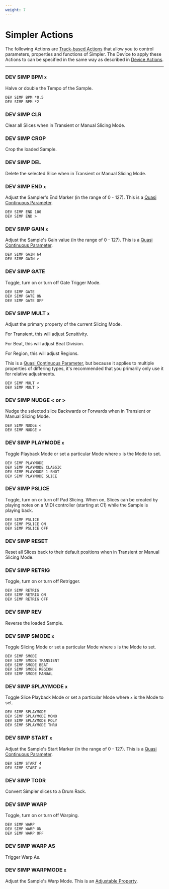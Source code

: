 ```yaml
---
weight: 7
---
```


# Simpler Actions

The following Actions are [Track-based Actions](/manual/general-action-information/#track-based-actions) that allow you to control parameters, properties and functions of Simpler. The Device to apply these Actions to can be specified in the same way as described in [Device Actions](/action-reference/device-actions).

---

### DEV SIMP BPM `x`

Halve or double the Tempo of the Sample. 

```
DEV SIMP BPM *0.5
DEV SIMP BPM *2
```

### DEV SIMP CLR

Clear all Slices when in Transient or Manual Slicing Mode.

### DEV SIMP CROP

Crop the loaded Sample.

### DEV SIMP DEL

Delete the selected Slice when in Transient or Manual Slicing Mode.

### DEV SIMP END `x`

Adjust the Sampler's End Marker (in the range of 0 - 127). This is a [Quasi Continuous Parameter](/manual/general-action-information/#quasi-continuous-parameters).

```
DEV SIMP END 100
DEV SIMP END >
```

### DEV SIMP GAIN `x`

Adjust the Sample's Gain value (in the range of 0 - 127). This is a [Quasi Continuous Parameter](/manual/general-action-information/#quasi-continuous-parameters).

```
DEV SIMP GAIN 64
DEV SIMP GAIN >
```

### DEV SIMP GATE

Toggle, turn on or turn off Gate Trigger Mode.

```
DEV SIMP GATE
DEV SIMP GATE ON
DEV SIMP GATE OFF
```

### DEV SIMP MULT `x`

Adjust the primary property of the current Slicing Mode.

For Transient, this will adjust Sensitivity.

For Beat, this will adjust Beat Division.

For Region, this will adjust Regions.

This is a [Quasi Continuous Parameter](/manual/general-action-information/#quasi-continuous-parameters), but because it applies to multiple properties of differing types, it's recommended that you primarily only use it for relative adjustments.


```
DEV SIMP MULT <
DEV SIMP MULT >
```

### DEV SIMP NUDGE < or >

Nudge the selected slice Backwards or Forwards when in Transient or Manual Slicing Mode.

```
DEV SIMP NUDGE <
DEV SIMP NUDGE >
```

### DEV SIMP PLAYMODE `x`

Toggle Playback Mode or set a particular Mode where `x` is the Mode to set.

```
DEV SIMP PLAYMODE
DEV SIMP PLAYMODE CLASSIC
DEV SIMP PLAYMODE 1-SHOT
DEV SIMP PLAYMODE SLICE
```

### DEV SIMP PSLICE

Toggle, turn on or turn off Pad Slicing. When on, Slices can be created by playing notes on a MIDI controller (starting at C1) while the Sample is playing back.

```
DEV SIMP PSLICE
DEV SIMP PSLICE ON
DEV SIMP PSLICE OFF
```

### DEV SIMP RESET

Reset all Slices back to their default positions when in Transient or Manual Slicing Mode.

### DEV SIMP RETRIG

Toggle, turn on or turn off Retrigger. 

```
DEV SIMP RETRIG
DEV SIMP RETRIG ON
DEV SIMP RETRIG OFF
```

### DEV SIMP REV

Reverse the loaded Sample.

### DEV SIMP SMODE `x`

Toggle Slicing Mode or set a particular Mode where `x` is the Mode to set.

```
DEV SIMP SMODE
DEV SIMP SMODE TRANSIENT
DEV SIMP SMODE BEAT
DEV SIMP SMODE REGION
DEV SIMP SMODE MANUAL
```

### DEV SIMP SPLAYMODE `x`

Toggle Slice Playback Mode or set a particular Mode where `x` is the Mode to set.

```
DEV SIMP SPLAYMODE
DEV SIMP SPLAYMODE MONO
DEV SIMP SPLAYMODE POLY
DEV SIMP SPLAYMODE THRU
```

### DEV SIMP START `x`

Adjust the Sample's Start Marker (in the range of 0 - 127). This is a
[Quasi Continuous Parameter](/manual/general-action-information/#quasi-continuous-parameters).

```
DEV SIMP START 4
DEV SIMP START >
```

### DEV SIMP TODR

Convert Simpler slices to a Drum Rack.

### DEV SIMP WARP

Toggle, turn on or turn off Warping.

```
DEV SIMP WARP
DEV SIMP WARP ON
DEV SIMP WARP OFF
```

### DEV SIMP WARP AS

Trigger Warp As.

### DEV SIMP WARPMODE `x`

Adjust the Sample's Warp Mode. This is an [Adjustable Property](/manual/general-action-information/#adjustable-properties).
